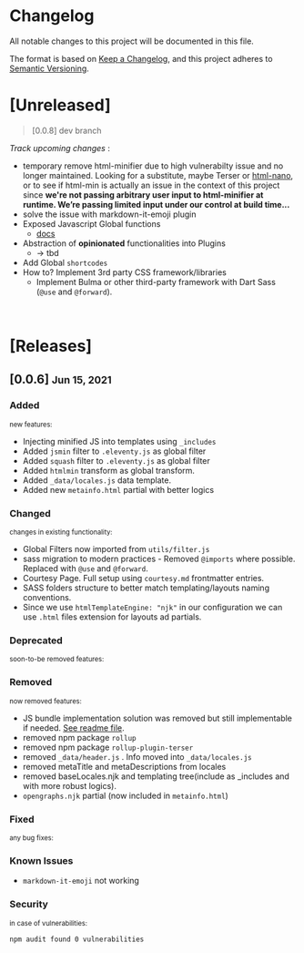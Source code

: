 # Changelog
All notable changes to this project will be documented in this file.

The format is based on [Keep a Changelog](https://keepachangelog.com/en/1.0.0/),
and this project adheres to [Semantic Versioning](https://semver.org/spec/v2.0.0.html).

# [Unreleased]
> [0.0.8] dev branch

_Track upcoming changes_ :
- temporary remove html-minifier due to high vulnerabilty issue and no longer maintained. Looking for a substitute, maybe Terser or [html-nano](https://htmlnano.netlify.app/), or to see if html-min is actually an issue in the context of this project since **we're not passing arbitrary user input to html-minifier at runtime. We’re passing limited input under our control at build time...**
- solve the issue with markdown-it-emoji plugin
- Exposed Javascript Global functions
  - [docs](https://www.11ty.dev/docs/languages/javascript/#javascript-template-functions)
- Abstraction of **opinionated** functionalities into Plugins
  - -> tbd
- Add Global `shortcodes`
- How to? Implement 3rd party CSS framework/libraries
  -  Implement Bulma or other third-party framework with Dart Sass (`@use` and `@forward`).

<br>

# [Releases]

## [0.0.6] <small> Jun 15, 2021</small>

### Added 
<small>new features:</small>

- Injecting minified JS into templates using `_includes`
- Added `jsmin` filter to `.eleventy.js` as global filter
- Added `squash` filter to `.eleventy.js` as global filter
- Added `htmlmin` transform as global transform.
- Added `_data/locales.js` data template.
- Added new `metainfo.html` partial with better logics

### Changed 
<small>changes in existing functionality:</small>

- Global Filters now imported from `utils/filter.js`
- sass migration to modern practices - Removed `@imports` where possible. Replaced with `@use` and `@forward`.
- Courtesy Page. Full setup using `courtesy.md` frontmatter entries.
- SASS folders structure to better match templating/layouts naming conventions.
- Since we use `htmlTemplateEngine: "njk"` in our configuration we can use  `.html` files extension for layouts ad partials.

### Deprecated 
<small>soon-to-be removed features:</small>

### Removed 
<small>now removed features:</small>

- JS bundle implementation solution was removed but still implementable if needed. [See readme file](.github/readme.md).
- removed npm package `rollup`
- removed npm package `rollup-plugin-terser`
- removed `_data/header.js` . Info moved into `_data/locales.js`
- removed metaTitle and metaDescriptions from locales
- removed baseLocales.njk and templating tree(include as _includes and with more robust logics).
- `opengraphs.njk` partial (now included in `metainfo.html`)

### Fixed 
<small>any bug fixes:</small>

### Known Issues
- `markdown-it-emoji` not working

### Security 
<small>in case of vulnerabilities:</small>

`npm audit found 0 vulnerabilities`